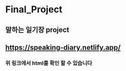 # Final_Project
## 말하는 일기장 project



## https://speaking-diary.netlify.app/ 

### 위 링크에서 html를 확인 할 수 있습니다 
